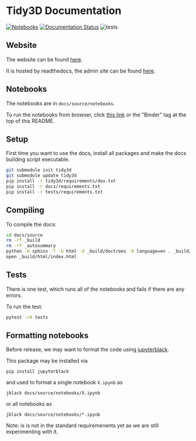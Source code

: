 # Tidy3D Documentation

[![Notebooks](https://mybinder.org/badge_logo.svg)](https://mybinder.org/v2/gh/flexcompute-readthedocs/tidy3d-docs/readthedocs?labpath=docs%2Fsource%2Fnotebooks)
[![Documentation Status](https://readthedocs.com/projects/flexcompute-tidy3ddocumentation/badge/?version=latest)](https://flexcompute-tidy3ddocumentation.readthedocs-hosted.com/?badge=latest)
![tests](https://github.com/flexcompute/tidy3d/actions/workflows//run_tests.yml/badge.svg)

## Website

The website can be found [here](https://flexcompute-tidy3ddocumentation.readthedocs-hosted.com/).

It is hosted by readthedocs, the admin site can be found [here](https://readthedocs.com/dashboard/).

## Notebooks

The notebooks are in `docs/source/notebooks`.

To run the notebooks from browser, click [this link](https://mybinder.org/v2/gh/flexcompute/Tidy3D-docs/HEAD?filepath=docs/notebooks/) or the "Binder" tag at the top of this README.

## Setup

First time you want to use the docs, install all packages and make the docs building script executable.

```bash
git submodule init tidy3d
git submodule update tidy3d
pip install -r tidy3d/requirements/dev.txt
pip install -r docs/requirements.txt
pip install -r tests/requirements.txt
```

## Compiling

To compile the docs:

```bash
cd docs/source
rm -rf _build
rm -rf _autosummary
python -m sphinx -T -b html -d _build/doctrees -D language=en . _build/html
open _build/html/index.html
```

## Tests

There is one test, which runs all of the notebooks and fails if there are any errors.

To run the test:

```bash
pytest -rA tests
```

## Formatting notebooks

Before release, we may want to format the code using [jupyterblack](https://github.com/irahorecka/jupyterblack).

This package may be installed via
```
pip install jupyterblack
```
and used to format a single notebook `X.ipynb` as
```
jblack docs/source/notebooks/X.ipynb
```
or all notebooks as 
```
jblack docs/source/notebooks/*.ipynb
```

Note: is is not in the standard requiremenents yet as we are still experimenting with it.



